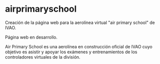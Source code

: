 # airprimaryschool
Creación de la página web para la aerolínea virtual "air primary school" de IVAO. 

Página web en desarrollo.

Air Primary School es una aerolínea en construcción oficial de IVAO cuyo objetivo es 
asistir y apoyar los exámenes y entrenamientos de los controladores virtuales de la división.
